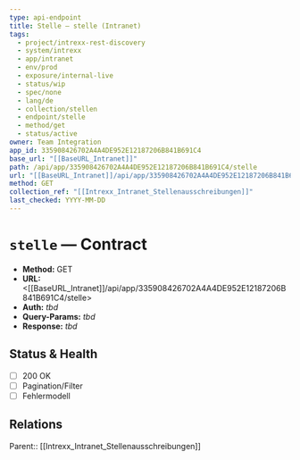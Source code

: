 ```yaml
---
type: api-endpoint
title: Stelle — stelle (Intranet)
tags:
  - project/intrexx-rest-discovery
  - system/intrexx
  - app/intranet
  - env/prod
  - exposure/internal-live
  - status/wip
  - spec/none
  - lang/de
  - collection/stellen
  - endpoint/stelle
  - method/get
  - status/active
owner: Team Integration
app_id: 335908426702A4A4DE952E12187206B841B691C4
base_url: "[[BaseURL_Intranet]]"
path: /api/app/335908426702A4A4DE952E12187206B841B691C4/stelle
url: "[[BaseURL_Intranet]]/api/app/335908426702A4A4DE952E12187206B841B691C4/stelle"
method: GET
collection_ref: "[[Intrexx_Intranet_Stellenausschreibungen]]"
last_checked: YYYY-MM-DD
---
```


# `stelle` — Contract
- **Method:** GET  
- **URL:** <[[BaseURL_Intranet]]/api/app/335908426702A4A4DE952E12187206B841B691C4/stelle>  
- **Auth:** _tbd_  
- **Query-Params:** _tbd_  
- **Response:** _tbd_

## Status & Health
- [ ] 200 OK
- [ ] Pagination/Filter
- [ ] Fehlermodell

## Relations
Parent:: [[Intrexx_Intranet_Stellenausschreibungen]]
